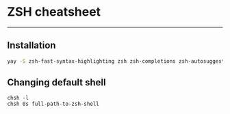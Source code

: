 # ZSH cheatsheet
---
## Installation
```bash
yay -S zsh-fast-syntax-highlighting zsh zsh-completions zsh-autosuggestions
```

## Changing default shell
```
chsh -l
chsh 0s full-path-to-zsh-shell
```
